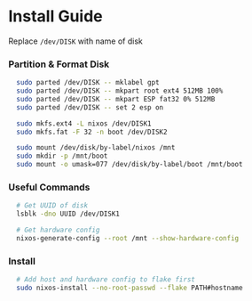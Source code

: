 # Install Guide
Replace `/dev/DISK` with name of disk

### Partition & Format Disk
```bash
  sudo parted /dev/DISK -- mklabel gpt
  sudo parted /dev/DISK -- mkpart root ext4 512MB 100%
  sudo parted /dev/DISK -- mkpart ESP fat32 0% 512MB
  sudo parted /dev/DISK -- set 2 esp on

  sudo mkfs.ext4 -L nixos /dev/DISK1
  sudo mkfs.fat -F 32 -n boot /dev/DISK2

  sudo mount /dev/disk/by-label/nixos /mnt
  sudo mkdir -p /mnt/boot
  sudo mount -o umask=077 /dev/disk/by-label/boot /mnt/boot
```

### Useful Commands
```bash
  # Get UUID of disk
  lsblk -dno UUID /dev/DISK1

  # Get hardware config
  nixos-generate-config --root /mnt --show-hardware-config
```

### Install
```bash
  # Add host and hardware config to flake first
  sudo nixos-install --no-root-passwd --flake PATH#hostname
```


